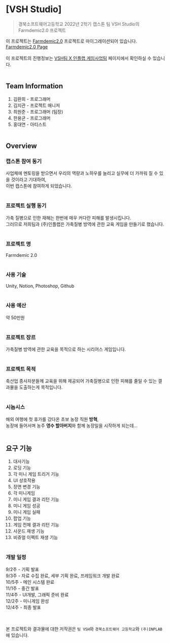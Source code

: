 # [VSH Studio]
> 경북소프트웨어고등학교 2022년 2학기 캡스톤 팀 VSH Studio의 Farmdemic2.0 프로젝트

이 프로젝트는 [Farmdemic2.0](https://github.com/lapeuchi/Farmdemic2.0) 프로젝트로 마이그레이션되어 있습니다.<br>
[Farmdemic2.0 Page](https://2422june.github.io/Farmdemic2.0.github.io)
<br><br>
이 프로젝트의 진행정보는 [VSH팀 X 인플랩 게임사업팀](https://www.notion.so/gakain-game-develop/VSH-X-f96438900e77488aa343016746a96fc3) 페이지에서 확인하실 수 있습니다.
<br><br>

## Team Information
1. 김환희 - 프로그래머
2. 김지관 - 프로젝트 매니저
3. 최원준 - 프로그래머 (팀장)
4. 한용균 - 프로그래머
5. 홍대연 - 아티스트
<br><br>

## Overview

### 캡스톤 참여 동기
사업체에 멘토링을 받으면서 우리의 역량과 노하우를 늘리고 실무에 더 가까워 질 수 있을 것이라고 기대하여,<br>
이번 캡스톤에 참여하게 되었습니다.
<br><br>

### 프로젝트 실행 동기
가축 질병으로 인한 재해는 한번에 매우 커다란 피해를 발생시킵니다.<br>
그러므로 저희팀과 (주)인플랩은 가축질병 방역에 관한 교육 게임을 만들기로 했습니다.
<br><br>

### 프로젝트 명
Farmdemic 2.0
<br><br>

### 사용 기술
Unity, Notion, Photoshop, Github
<br><br>

### 사용 예산
약 50만원
<br><br>

### 프로젝트 장르
가축질병 방역에 관한 교육을 목적으로 하는 시리어스 게임입니다.
<br><br>

### 프로젝트 목적
축산업 종사자분들께 교육을 위해 제공되어 가축질병으로 인한 피해를 줄일 수 있는 결과물을 도출하는게 목적입니다.
<br><br>

### 시놉시스
해외 여행에 첫 휴가를 갔다온 초보 농장 직원 **방혁**,<br>
농장에 들어서며 농주 **영수 할아버지**와 함께 농장일을 시작하게 되는데...
<br><br>

## 요구 기능
1. 대사기능
2. 로딩 기능
3. 각 미니 게임 트리거 기능
4. UI 상호작용
5. 장면 변경 기능
6. 각 미니게임
7. 미니 게임 결과 리턴 기능
8. 미니 게임 성공
9. 미니 게임 실패
10. 팝업 기능
11. 게임 전체 결과 리턴 기능
12. 사운드 재생 기능
13. 비쥬얼 이펙트 재생 기능
<br><br>

### 개발 일정
9/2주 - 기획 발표<br>
9/3주 - 자료 수집 완료, 세부 기획 완료, 프레임워크 개발 완료<br>
10/5주 - 메인 시스템 완료<br>
11/1주 - 중간 발표<br>
11/4주 - UI개발, 그래픽 준비 완료<br>
12/2주 - 미니게임 완성<br>
12/4주 - 최종 발표<br>
<br><br>

본 프로젝트와 결과물에 대한 저작권은 `팀 VSH`와 `경북소프트웨어 고등학교`와 `(주)INPLAB`에 있습니다.
